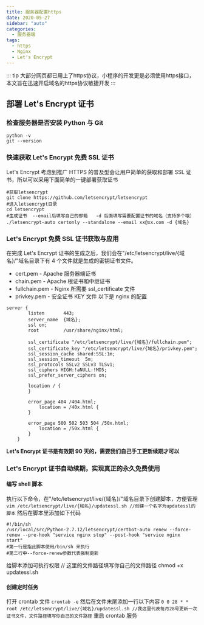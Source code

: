 ```yaml
---
title: 服务器配置https
date: 2020-05-27
sidebar: "auto"
categories:
  - 服务器端
tags:
  - https
  - Nginx
  - Let's Encrypt
---
```


::: tip
大部分网页都已用上了https协议，小程序的开发更是必须使用https接口，本文旨在迅速开启域名的https协议敏捷开发
:::

<!-- more -->

## 部署 Let's Encrypt 证书

### 检查服务器是否安装 Python 与 Git

```shell
python -v
git --version
```

### 快速获取 Let's Encrypt 免费 SSL 证书

Let's Encrypt 考虑到推广 HTTPS 的普及型会让用户简单的获取和部署 SSL 证书，所以可以采用下面简单的一键部署获取证书

```shell
#获取letsencrypt
git clone https://github.com/letsencrypt/letsencrypt
#进入letsencrypt目录
cd letsencrypt
#生成证书  --email后填写自己的邮箱   -d 后面填写需要配置证书的域名（支持多个哦）
./letsencrypt-auto certonly --standalone --email xx@xx.com -d {域名}
```

### Let's Encrypt 免费 SSL 证书获取与应用

在完成 Let's Encrypt 证书的生成之后，我们会在"/etc/letsencrypt/live/{域名}/"域名目录下有 4 个文件就是生成的密钥证书文件。

- cert.pem - Apache 服务器端证书
- chain.pem - Apache 根证书和中继证书
- fullchain.pem - Nginx 所需要 ssl_certificate 文件
- privkey.pem - 安全证书 KEY 文件
  以下是 nginx 的配置

```shell
server {
        listen       443;
        server_name  {域名};
        ssl on;
        root         /usr/share/nginx/html;

        ssl_certificate "/etc/letsencrypt/live/{域名}/fullchain.pem";
        ssl_certificate_key "/etc/letsencrypt/live/{域名}/privkey.pem";
        ssl_session_cache shared:SSL:1m;
        ssl_session_timeout  5m;
        ssl_protocols SSLv2 SSLv3 TLSv1;
        ssl_ciphers HIGH:!aNULL:!MD5;
        ssl_prefer_server_ciphers on;

        location / {
        }

        error_page 404 /404.html;
            location = /40x.html {
        }

        error_page 500 502 503 504 /50x.html;
            location = /50x.html {
        }
    }
```

**Let's Encrypt 证书是有效期 90 天的，需要我们自己手工更新续期才可以**

### Let's Encrypt 证书自动续期，实现真正的永久免费使用

#### 编写 shell 脚本

执行以下命令，在"/etc/letsencrypt/live/{域名}/"域名目录下创建脚本，方便管理
`vim /etc/letsencrypt/live/{域名}/updatessl.sh //创建一个名字为updatessl的脚本`
然后在脚本里添加如下代码

```shell
#!/bin/sh
/usr/local/src/Python-2.7.12/letsencrypt/certbot-auto renew --force-renew --pre-hook "service nginx stop" --post-hook "service nginx start"
#第一行是指此脚本使用/bin/sh 来执行
#第二行中--force-renew参数代表强制更新
```

给脚本添加可执行权限
// 这里的文件路径填写你自己的文件路径
chmod +x updatessl.sh

#### 创建定时任务

打开 crontab 文件
`crontab -e`
然后在文件末尾添加一行以下内容
`0 0 28 * * root /etc/letsencrypt/live/{域名}/updatessl.sh //我这里代表每月28号更新一次证书文件，文件路径填写你自己的文件路径`
重启 crontab 服务
